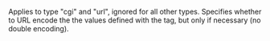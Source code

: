 Applies to type "cgi" and "url", ignored for all other types.
				 Specifies whether to URL encode the the values defined with the tag, but only if necessary (no double encoding).